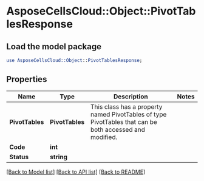 # AsposeCellsCloud::Object::PivotTablesResponse 

## Load the model package
```perl
use AsposeCellsCloud::Object::PivotTablesResponse;
```

## Properties
Name | Type | Description | Notes
------------ | ------------- | ------------- | -------------
**PivotTables** | **PivotTables** | This class has a property named PivotTables of type PivotTables that can be both accessed and modified. |
**Code** | **int** |  |
**Status** | **string** |  |  

[[Back to Model list]](../README.md#documentation-for-models) [[Back to API list]](../README.md#documentation-for-api-endpoints) [[Back to README]](../README.md)

